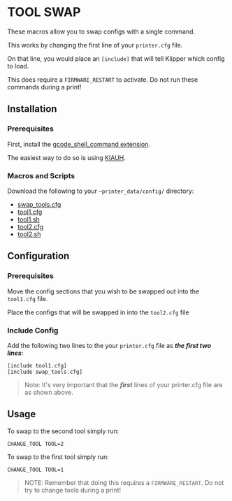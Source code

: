 <!--
 Copyright (C) 2022 Chris Laprade
 
 This file is part of zippy_config.
 
 zippy_config is free software: you can redistribute it and/or modify
 it under the terms of the GNU General Public License as published by
 the Free Software Foundation, either version 3 of the License, or
 (at your option) any later version.
 
 zippy_config is distributed in the hope that it will be useful,
 but WITHOUT ANY WARRANTY; without even the implied warranty of
 MERCHANTABILITY or FITNESS FOR A PARTICULAR PURPOSE.  See the
 GNU General Public License for more details.
 
 You should have received a copy of the GNU General Public License
 along with zippy_config.  If not, see <http://www.gnu.org/licenses/>.
-->

# TOOL SWAP

These macros allow you to swap configs with a single command.

This works by changing the first line of your `printer.cfg` file.

On that line, you would place an `[include]` that will tell Klipper which config to load.

This does require a `FIRMWARE_RESTART` to activate. Do not run these commands during a print!

## Installation

### Prerequisites

First, install the [gcode_shell_command extension](https://github.com/th33xitus/kiauh/blob/master/docs/gcode_shell_command.md). 

The easiest way to do so is using [KIAUH](https://github.com/th33xitus/kiauh).

### Macros and Scripts

Download the following to your `~printer_data/config/` directory:

- [swap_tools.cfg](swap_tools.cfg)
- [tool1.cfg](tool1.cfg)
- [tool1.sh](tool1.sh)
- [tool2.cfg](tool1.cfg)
- [tool2.sh](tool2.sh)

## Configuration

### Prerequisites

Move the config sections that you wish to be swapped out into the `tool1.cfg` file.

Place the configs that will be swapped in into the `tool2.cfg` file

### Include Config

Add the following two lines to the your `printer.cfg` file as ***the first two lines***:

    [include tool1.cfg]
    [include swap_tools.cfg]

> Note: It's very important that the ***first*** lines of your printer.cfg file are as shown above.

## Usage

To swap to the second tool simply run:

    CHANGE_TOOL TOOL=2

To swap to the first tool simply run:

    CHANGE_TOOL TOOL=1

> NOTE: Remember that doing this requires a `FIRMWARE_RESTART`. Do not try to change tools during a print!